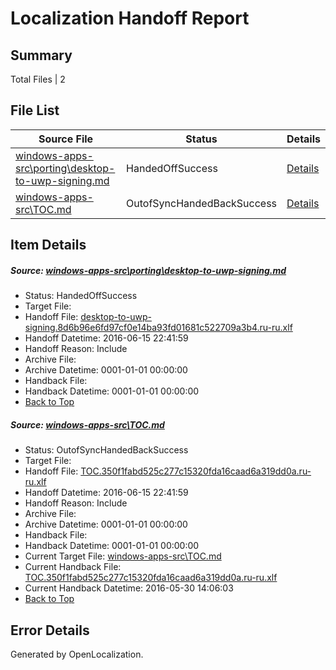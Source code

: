 # <a name='report-top'></a> Localization Handoff Report

## Summary
 Total Files | 2

## File List
 Source File | Status | Details 
 ----------- | ------ | ------- 
 [windows-apps-src\porting\desktop-to-uwp-signing.md](https://github.com/Microsoft/windows-apps/blob/b038886ff0dfe1e2f6d93e9393062faa253f5130/windows-apps-src/porting/desktop-to-uwp-signing.md) | HandedOffSuccess | [Details](#30efa290f3fbf169666e16247be8d116f23ab02d3383)
 [windows-apps-src\TOC.md](https://github.com/Microsoft/windows-apps/blob/866b95bcf2faf48d279ca250d494ae0ae84206f0/windows-apps-src/TOC.md) | OutofSyncHandedBackSuccess | [Details](#a816f1e992c7e2731ba8d1779c26ff3d87b99cd03780)

## Item Details
##### <a name='30efa290f3fbf169666e16247be8d116f23ab02d3383'></a> Source: [windows-apps-src\porting\desktop-to-uwp-signing.md](https://github.com/Microsoft/windows-apps/blob/b038886ff0dfe1e2f6d93e9393062faa253f5130/windows-apps-src/porting/desktop-to-uwp-signing.md)
* Status: HandedOffSuccess
* Target File: 
* Handoff File: [desktop-to-uwp-signing.8d6b96e6fd97cf0e14ba93fd01681c522709a3b4.ru-ru.xlf](https://github.com/Microsoft/WDG.handoff/blob/b533799074bf50dfc1643694218c3dcf361dcb59/ol-handoff/Microsoft/windows-apps.ru-ru/master/desktop-to-uwp-signing.8d6b96e6fd97cf0e14ba93fd01681c522709a3b4.ru-ru.xlf)
* Handoff Datetime: 2016-06-15 22:41:59
* Handoff Reason: Include
* Archive File: 
* Archive Datetime: 0001-01-01 00:00:00
* Handback File: 
* Handback Datetime: 0001-01-01 00:00:00
* [Back to Top](#report-top)

##### <a name='a816f1e992c7e2731ba8d1779c26ff3d87b99cd03780'></a> Source: [windows-apps-src\TOC.md](https://github.com/Microsoft/windows-apps/blob/866b95bcf2faf48d279ca250d494ae0ae84206f0/windows-apps-src/TOC.md)
* Status: OutofSyncHandedBackSuccess
* Target File: 
* Handoff File: [TOC.350f1fabd525c277c15320fda16caad6a319dd0a.ru-ru.xlf](https://github.com/Microsoft/WDG.handoff/blob/b533799074bf50dfc1643694218c3dcf361dcb59/ol-handoff/Microsoft/windows-apps.ru-ru/master/TOC.350f1fabd525c277c15320fda16caad6a319dd0a.ru-ru.xlf)
* Handoff Datetime: 2016-06-15 22:41:59
* Handoff Reason: Include
* Archive File: 
* Archive Datetime: 0001-01-01 00:00:00
* Handback File: 
* Handback Datetime: 0001-01-01 00:00:00
* Current Target File: [windows-apps-src\TOC.md](https://github.com/Microsoft/windows-apps.ru-ru/blob/e7872f786e987c46c3fca5f20ec42607f78920f2/windows-apps-src/TOC.md)
* Current Handback File: [TOC.350f1fabd525c277c15320fda16caad6a319dd0a.ru-ru.xlf](https://github.com/Microsoft/WDG.handback/blob/0faf9b4ce6b19170fe83f60d030e1eaf7d92ea97/ol-handback/Microsoft/windows-apps.ru-ru/master/TOC.350f1fabd525c277c15320fda16caad6a319dd0a.ru-ru.xlf)
* Current Handback Datetime: 2016-05-30 14:06:03
* [Back to Top](#report-top)


## Error Details

Generated by OpenLocalization.
